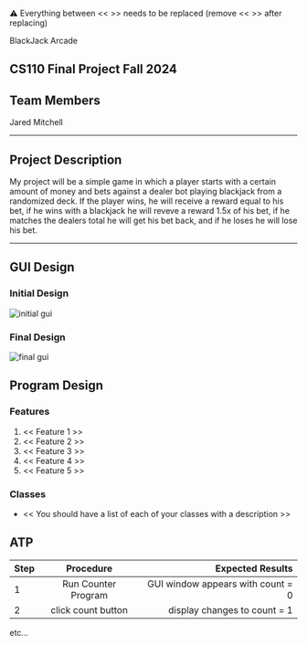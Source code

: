 
:warning: Everything between << >> needs to be replaced (remove << >> after replacing)

BlackJack Arcade
## CS110 Final Project Fall 2024

## Team Members

Jared Mitchell

***

## Project Description

My project will be a simple game in which a player starts with a certain amount of money and bets against a dealer bot playing blackjack from a randomized deck. If the player wins, he will receive a reward equal to his bet, if he wins with a blackjack he will reveve a reward 1.5x of his bet, if he matches the dealers total he will get his bet back, and if he loses he will lose his bet.

***    

## GUI Design

### Initial Design

![initial gui](assets/gui.jpg)

### Final Design

![final gui](assets/finalgui.jpg)

## Program Design

### Features

1. << Feature 1 >>
2. << Feature 2 >>
3. << Feature 3 >>
4. << Feature 4 >>
5. << Feature 5 >>

### Classes

- << You should have a list of each of your classes with a description >>

## ATP

| Step                 |Procedure             |Expected Results                   |
|----------------------|:--------------------:|----------------------------------:|
|  1                   | Run Counter Program  |GUI window appears with count = 0  |
|  2                   | click count button   | display changes to count = 1      |
etc...
